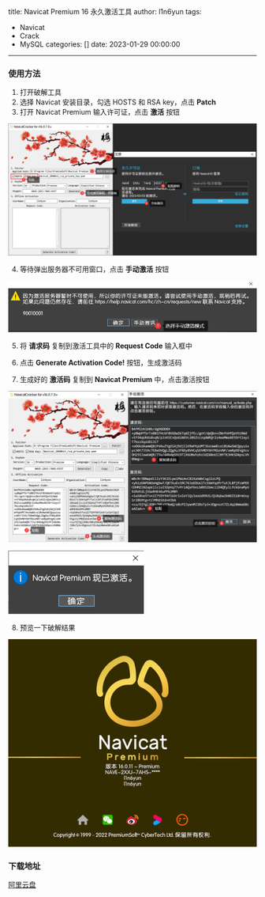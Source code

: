 title: Navicat Premium 16 永久激活工具
author: l1n6yun
tags: 
 - Navicat
 - Crack
 - MySQL
categories: []
date: 2023-01-29 00:00:00
---
### 使用方法

1. 打开破解工具
2. 选择 Navicat 安装目录，勾选 HOSTS 和 RSA key，点击 **Patch**
3. 打开 Navicat Premium 输入许可证，点击 **激活** 按钮

 ![upload successful](/images/pasted-52.png)

4. 等待弹出服务器不可用窗口，点击 **手动激活** 按钮

 ![upload successful](/images/pasted-53.png)

5. 将 **请求码** 复制到激活工具中的 **Request Code** 输入框中

6. 点击 **Generate Activation Code!** 按钮，生成激活码

7. 生成好的 **激活码** 复制到 **Navicat Premium** 中，点击激活按钮

 ![upload successful](/images/pasted-54.png)

 ![upload successful](/images/pasted-56.png)

8. 预览一下破解结果

![upload successful](/images/pasted-55.png)

### 下载地址

[阿里云盘](https://www.aliyundrive.com/)